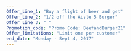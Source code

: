 ```yaml
---
Offer_Line_1: "Buy a flight of beer and get"
Offer_Line_2: "1/2 off the Aisle 5 Burger"
Offer_Line_3: " "
Promotion_code: "Promo Code: BeefandBurger21"
Offer_limitations: "Limit one per customer"
end_date: "Monday - Sept 4, 2017"
---
```

